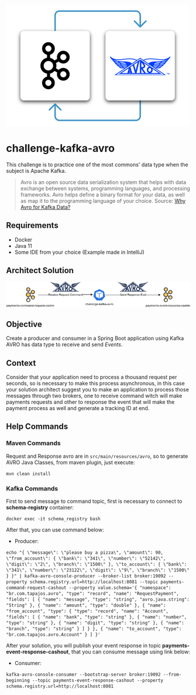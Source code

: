 ![img.png](assets/icon_kafka_avro.png)
# challenge-kafka-avro

This challenge is to practice one of the most commons' data type when the subject is Apache Kafka.

> Avro is an open source data serialization system that helps with data exchange between systems,
> programming languages, and processing frameworks. 
> Avro helps define a binary format for your data, as well as map it to the programming language of your choice.
> Source: [Why Avro for Kafka Data?](https://www.confluent.io/blog/avro-kafka-data/?utm_medium=sem&utm_source=google&utm_campaign=ch.sem_br.nonbrand_tp.prs_tgt.kafka_mt.xct_rgn.latam_lng.eng_dv.all&utm_term=kafka%20avro&creative=&device=c&placement=&gclid=CjwKCAjwqIiFBhAHEiwANg9szjDgpBm2Qbc1mAbMm1Gkfd_iXTUe4gGOl84triPCJJTAqXZwS4vYTRoCoaoQAvD_BwE)

## Requirements

 - Docker
 - Java 11
 - Some IDE from your choice (Example made in IntelliJ)

## Architect Solution

![kafka_avro](assets/kafka_avro.png)

## Objective

Create a producer and consumer in a Spring Boot application using Kafka AVRO has data type to receive and send _Events_.

## Context

Consider that your application need to process a thousand request per seconds, so is necessary to make this process asynchronous, in this case your solution architect suggest you to make an application to process those messages through two brokers, one to receive command witch will make payments requests and other to response the event that will make the payment process as well and generate a tracking ID at end.

## Help Commands

### Maven Commands

Request and Response avro are in `src/main/resources/avro`, so to generate AVRO Java Classes, from maven plugin, just execute:

```shell
mvn clean install
```

### Kafka Commands

First to send message to command topic, first is necessary to connect to **schema-registry** container:

```shell
docker exec -it schema_registry bash
```

After that, you can use command below:

 - Producer:
```shell
echo "{ \"message\": \"please buy a pizza\", \"amount\": 90, \"from_account\": { \"bank\": \"341\", \"number\": \"52142\", \"digit\": \"2\", \"branch\": \"1500\" }, \"to_account\": { \"bank\": \"341\", \"number\": \"23122\", \"digit\": \"9\", \"branch\": \"1500\" } }" | kafka-avro-console-producer --broker-list broker:19092 --property schema.registry.url=http://localhost:8081 --topic payments-command-request-cashout --property value.schema='{ "namespace": "br.com.tapajos.avro", "type": "record", "name": "RequestPayment", "fields": [ { "name": "message", "type": "string", "avro.java.string": "String" }, { "name": "amount", "type": "double" }, { "name": "from_account", "type": { "type": "record", "name": "Account", "fields": [ { "name": "bank", "type": "string" }, { "name": "number", "type": "string" }, { "name": "digit", "type": "string" }, { "name": "branch", "type": "string" } ] } }, { "name": "to_account", "type": "br.com.tapajos.avro.Account" } ] }'
```

After your solution, you will publish your event response in topic **payments-event-response-cashout**, that you can consume message using link below: 

- Consumer:

```shell
kafka-avro-console-consumer --bootstrap-server broker:19092 --from-beginning --topic payments-event-response-cashout --property schema.registry.url=http://localhost:8081
```